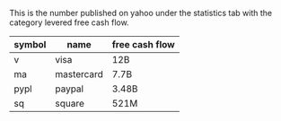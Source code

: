 
This is the number published on yahoo under the statistics tab
with the category levered free cash flow.

| symbol  | name | free cash flow |
| ------------- | ------------- | -------- |
| v  | visa  |  12B |
| ma | mastercard | 7.7B |
| pypl | paypal | 3.48B |
| sq | square | 521M |
